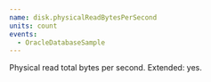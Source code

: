 ```yaml
---
name: disk.physicalReadBytesPerSecond
units: count
events:
  - OracleDatabaseSample
---
```


Physical read total bytes per second. Extended: yes.